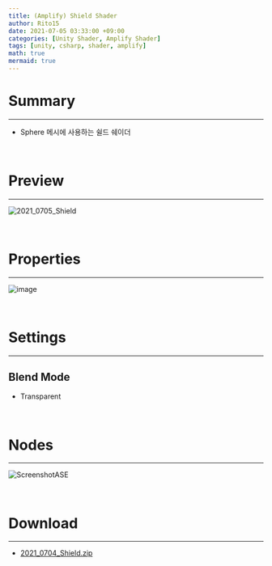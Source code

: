 ```yaml
---
title: (Amplify) Shield Shader
author: Rito15
date: 2021-07-05 03:33:00 +09:00
categories: [Unity Shader, Amplify Shader]
tags: [unity, csharp, shader, amplify]
math: true
mermaid: true
---
```


# Summary
---

- Sphere 메시에 사용하는 쉴드 쉐이더

<br>

# Preview
---

![2021_0705_Shield](https://user-images.githubusercontent.com/42164422/124396324-d1f56600-dd43-11eb-9ae3-90e8caf7bc9d.gif)

<br>

# Properties
---

![image](https://user-images.githubusercontent.com/42164422/124396147-e2f1a780-dd42-11eb-8e82-74f062793471.png)

<br>

# Settings
---

## Blend Mode
 - Transparent


<br>

# Nodes
---

![ScreenshotASE](https://user-images.githubusercontent.com/42164422/124396276-79be6400-dd43-11eb-9bc3-23c4b5c33fad.png)

<br>

# Download
---

- [2021_0704_Shield.zip](https://github.com/rito15/Images/files/6760438/2021_0704_Shield.zip)



